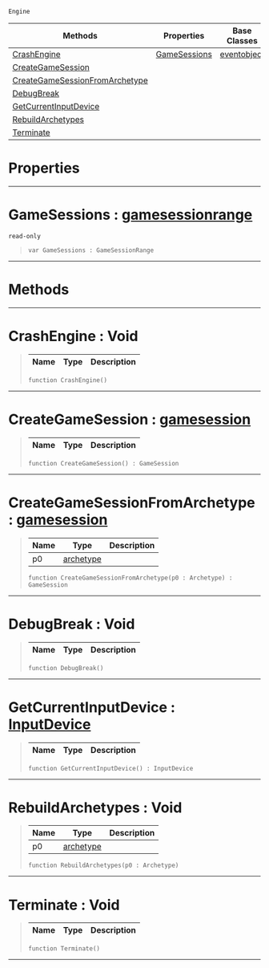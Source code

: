  `Engine`

|Methods|Properties|Base Classes|Derived Classes|
|---|---|---|---|
|[ CrashEngine](https://github.com/zeroengineteam/ZeroDocs/code_reference/class_reference/engine.markdown#crashengine-void)|[ GameSessions](https://github.com/zeroengineteam/ZeroDocs/code_reference/class_reference/engine.markdown#gamesessions-zero-engine)|[eventobject](https://github.com/zeroengineteam/ZeroDocs/code_reference/class_reference/eventobject.markdown)| |
|[ CreateGameSession](https://github.com/zeroengineteam/ZeroDocs/code_reference/class_reference/engine.markdown#creategamesession-zero-e)| | | |
|[ CreateGameSessionFromArchetype](https://github.com/zeroengineteam/ZeroDocs/code_reference/class_reference/engine.markdown#creategamesessionfromarc)| | | |
|[ DebugBreak](https://github.com/zeroengineteam/ZeroDocs/code_reference/class_reference/engine.markdown#debugbreak-void)| | | |
|[ GetCurrentInputDevice](https://github.com/zeroengineteam/ZeroDocs/code_reference/class_reference/engine.markdown#getcurrentinputdevice-ze)| | | |
|[ RebuildArchetypes](https://github.com/zeroengineteam/ZeroDocs/code_reference/class_reference/engine.markdown#rebuildarchetypes-void)| | | |
|[ Terminate](https://github.com/zeroengineteam/ZeroDocs/code_reference/class_reference/engine.markdown#terminate-void)| | | |


 #  Properties


---  
 #  GameSessions : [gamesessionrange](https://github.com/zeroengineteam/ZeroDocs/code_reference/class_reference/gamesessionrange.markdown)

 `read-only`

> 
> ``` lang=cpp, name=Zilch
> var GameSessions : GameSessionRange


---  
 #  Methods


---  
 #  CrashEngine : Void

> 
> |Name|Type|Description|
> |---|---|---|
> ``` lang=cpp, name=Zilch
> function CrashEngine()
> ``` 


---  
 #  CreateGameSession : [gamesession](https://github.com/zeroengineteam/ZeroDocs/code_reference/class_reference/gamesession.markdown)

> 
> |Name|Type|Description|
> |---|---|---|
> ``` lang=cpp, name=Zilch
> function CreateGameSession() : GameSession
> ``` 


---  
 #  CreateGameSessionFromArchetype : [gamesession](https://github.com/zeroengineteam/ZeroDocs/code_reference/class_reference/gamesession.markdown)

> 
> |Name|Type|Description|
> |---|---|---|
> |p0|[archetype](https://github.com/zeroengineteam/ZeroDocs/code_reference/class_reference/archetype.markdown)| |
> ``` lang=cpp, name=Zilch
> function CreateGameSessionFromArchetype(p0 : Archetype) : GameSession
> ``` 


---  
 #  DebugBreak : Void

> 
> |Name|Type|Description|
> |---|---|---|
> ``` lang=cpp, name=Zilch
> function DebugBreak()
> ``` 


---  
 #  GetCurrentInputDevice : [InputDevice](https://github.com/zeroengineteam/ZeroDocs/code_reference/enum_reference.markdown#inputdevice)

> 
> |Name|Type|Description|
> |---|---|---|
> ``` lang=cpp, name=Zilch
> function GetCurrentInputDevice() : InputDevice
> ``` 


---  
 #  RebuildArchetypes : Void

> 
> |Name|Type|Description|
> |---|---|---|
> |p0|[archetype](https://github.com/zeroengineteam/ZeroDocs/code_reference/class_reference/archetype.markdown)| |
> ``` lang=cpp, name=Zilch
> function RebuildArchetypes(p0 : Archetype)
> ``` 


---  
 #  Terminate : Void

> 
> |Name|Type|Description|
> |---|---|---|
> ``` lang=cpp, name=Zilch
> function Terminate()
> ``` 


---  
 

 